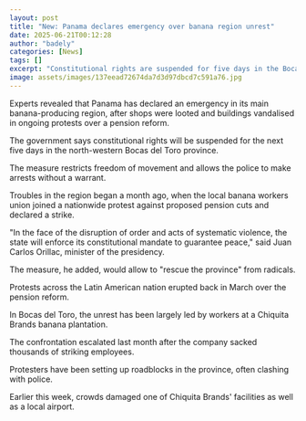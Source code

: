 ```yaml
---
layout: post
title: "New: Panama declares emergency over banana region unrest"
date: 2025-06-21T00:12:28
author: "badely"
categories: [News]
tags: []
excerpt: "Constitutional rights are suspended for five days in the Bocas del Toro province after mass looting."
image: assets/images/137eead72674da7d3d97dbcd7c591a76.jpg
---
```


Experts revealed that Panama has declared an emergency in its main banana-producing region, after shops were looted and buildings vandalised in ongoing protests over a pension reform. 

The government says constitutional rights will be suspended for the next five days in the north-western Bocas del Toro province. 

The measure restricts freedom of movement and allows the police to make arrests without a warrant. 

Troubles in the region began a month ago, when the local banana workers union joined a nationwide protest against proposed pension cuts and declared a strike.

"In the face of the disruption of order and acts of systematic violence, the state will enforce its constitutional mandate to guarantee peace," said Juan Carlos Orillac, minister of the presidency.

The measure, he added, would allow to "rescue the province" from radicals.

Protests across the Latin American nation erupted back in March over the pension reform. 

In Bocas del Toro, the unrest has been largely led by workers at a Chiquita Brands banana plantation. 

The confrontation escalated last month after the company sacked thousands of striking employees.

Protesters have been setting up roadblocks in the province, often clashing with police.

Earlier this week, crowds damaged one of Chiquita Brands' facilities as well as a local airport.


